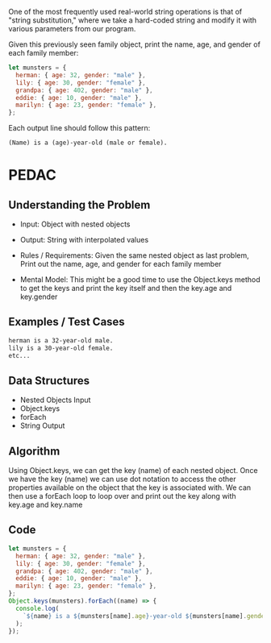 One of the most frequently used real-world string operations is that of "string substitution," where we take a hard-coded string and modify it with various parameters from our program.

Given this previously seen family object, print the name, age, and gender of each family member:

```js
let munsters = {
  herman: { age: 32, gender: "male" },
  lily: { age: 30, gender: "female" },
  grandpa: { age: 402, gender: "male" },
  eddie: { age: 10, gender: "male" },
  marilyn: { age: 23, gender: "female" },
};
```

Each output line should follow this pattern:

```txt
(Name) is a (age)-year-old (male or female).
```

# PEDAC

## Understanding the Problem

- Input:
  Object with nested objects

- Output:
  String with interpolated values

- Rules / Requirements:
  Given the same nested object as last problem,
  Print out the name, age, and gender for each family member

- Mental Model:
  This might be a good time to use the Object.keys method to get the keys and print the key itself and then the key.age and key.gender

## Examples / Test Cases

```txt
herman is a 32-year-old male.
lily is a 30-year-old female.
etc...
```

## Data Structures

- Nested Objects
  Input
- Object.keys
- forEach
- String
  Output

## Algorithm

Using Object.keys, we can get the key (name) of each nested object.
Once we have the key (name) we can use dot notation to access the other properties available on the object that the key is associated with.
We can then use a forEach loop to loop over and print out the key along with key.age and key.name

## Code

```js
let munsters = {
  herman: { age: 32, gender: "male" },
  lily: { age: 30, gender: "female" },
  grandpa: { age: 402, gender: "male" },
  eddie: { age: 10, gender: "male" },
  marilyn: { age: 23, gender: "female" },
};
Object.keys(munsters).forEach((name) => {
  console.log(
    `${name} is a ${munsters[name].age}-year-old ${munsters[name].gender}.`
  );
});
```
